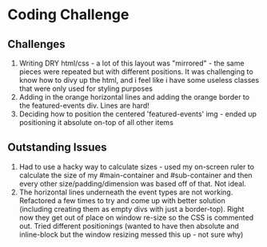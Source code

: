 <h1> Coding Challenge </h1>

<h2> Challenges </h2>
<ol>
<li>Writing DRY html/css - a lot of this layout was "mirrored" - the same pieces were repeated but with different positions. It was challenging to know how to divy up the html, and i feel like i have some useless classes that were only used for styling purposes</li>
<li>Adding in the orange horizontal lines and adding the orange border to the featured-events div. Lines are hard! </li>
<li>Deciding how to position the centered 'featured-events' img - ended up positioning it absolute on-top of all other items </li>
</ol>

<h2> Outstanding Issues </h2>
<ol>
<li> Had to use a hacky way to calculate sizes - used my on-screen ruler to calculate the size of my #main-container and #sub-container and then every other size/padding/dimension was based off of that. Not ideal.</li>
<li> The horizontal lines underneath the event types are not working. Refactored a few times to try and come up with better solution (including creating them as empty divs with just a border-top). Right now they get out of place on window re-size so the CSS is commented out. Tried different positionings (wanted to have then absolute and inline-block but the window resizing messed this up - not sure why)</li>
</ol>
